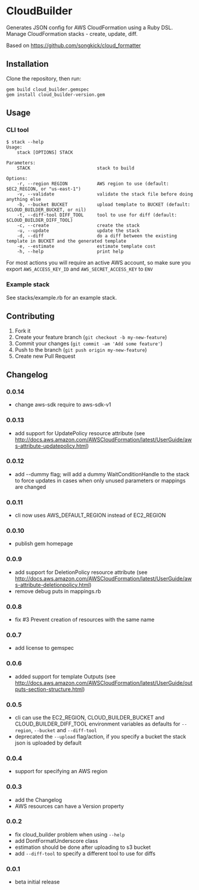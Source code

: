 # CloudBuilder

Generates JSON config for AWS CloudFormation using a Ruby DSL. Manage CloudFormation stacks - create, update, diff.

Based on https://github.com/songkick/cloud_formatter

## Installation

Clone the repository, then run:

    gem build cloud_builder.gemspec
    gem install cloud_builder-version.gem

## Usage

### CLI tool

    $ stack --help
    Usage:
        stack [OPTIONS] STACK

    Parameters:
        STACK                         stack to build

    Options:
        -r, --region REGION           AWS region to use (default: $EC2_REGION, or "us-east-1")
        -v, --validate                validate the stack file before doing anything else
        -b, --bucket BUCKET           upload template to BUCKET (default: $CLOUD_BUILDER_BUCKET, or nil)
        -t, --diff-tool DIFF_TOOL     tool to use for diff (default: $CLOUD_BUILDER_DIFF_TOOL)
        -c, --create                  create the stack
        -u, --update                  update the stack
        -d, --diff                    do a diff between the existing template in BUCKET and the generated template
        -e, --estimate                estimate template cost
        -h, --help                    print help

For most actions you will require an active AWS account, so make sure you export `AWS_ACCESS_KEY_ID` and `AWS_SECRET_ACCESS_KEY` to `ENV`

### Example stack

See stacks/example.rb for an example stack.

## Contributing

1. Fork it
2. Create your feature branch (`git checkout -b my-new-feature`)
3. Commit your changes (`git commit -am 'Add some feature'`)
4. Push to the branch (`git push origin my-new-feature`)
5. Create new Pull Request

## Changelog

### 0.0.14
- change aws-sdk require to aws-sdk-v1

### 0.0.13
- add support for UpdatePolicy resource attribute (see http://docs.aws.amazon.com/AWSCloudFormation/latest/UserGuide/aws-attribute-updatepolicy.html)

### 0.0.12
- add --dummy flag; will add a dummy WaitConditionHandle to the stack to force updates in cases when only unused parameters or mappings are changed

### 0.0.11
- cli now uses AWS_DEFAULT_REGION instead of EC2_REGION

### 0.0.10
- publish gem homepage

### 0.0.9
- add support for DeletionPolicy resource attribute (see http://docs.aws.amazon.com/AWSCloudFormation/latest/UserGuide/aws-attribute-deletionpolicy.html)
- remove debug puts in mappings.rb

### 0.0.8
- fix #3 Prevent creation of resources with the same name

### 0.0.7
- add license to gemspec

### 0.0.6
- added support for template Outputs (see http://docs.aws.amazon.com/AWSCloudFormation/latest/UserGuide/outputs-section-structure.html)

### 0.0.5
- cli can use the EC2_REGION, CLOUD_BUILDER_BUCKET and CLOUD_BUILDER_DIFF_TOOL environment variables as defaults for `--region`, `--bucket` and `--diff-tool`
- deprecated the `--upload` flag/action, if you specify a bucket the stack json is uploaded by default

### 0.0.4
- support for specifying an AWS region

### 0.0.3
- add the Changelog
- AWS resources can have a Version property

### 0.0.2
- fix cloud_builder problem when using `--help`
- add DontFormatUnderscore class
- estimation should be done after uploading to s3 bucket
- add `--diff-tool` to specify a different tool to use for diffs

### 0.0.1
- beta initial release
